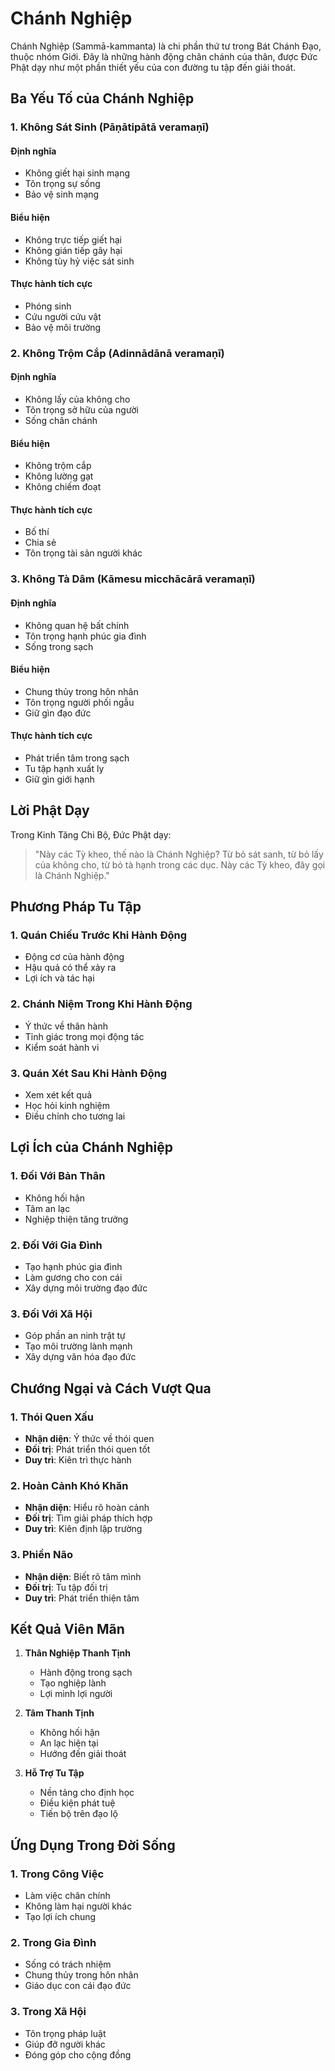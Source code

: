 # Chánh Nghiệp

Chánh Nghiệp (Sammā-kammanta) là chi phần thứ tư trong Bát Chánh Đạo, thuộc nhóm Giới. Đây là những hành động chân chánh của thân, được Đức Phật dạy như một phần thiết yếu của con đường tu tập đến giải thoát.

## Ba Yếu Tố của Chánh Nghiệp

### 1. Không Sát Sinh (Pāṇātipātā veramaṇī)

#### Định nghĩa
- Không giết hại sinh mạng
- Tôn trọng sự sống
- Bảo vệ sinh mạng

#### Biểu hiện
- Không trực tiếp giết hại
- Không gián tiếp gây hại
- Không tùy hỷ việc sát sinh

#### Thực hành tích cực
- Phóng sinh
- Cứu người cứu vật
- Bảo vệ môi trường

### 2. Không Trộm Cắp (Adinnādānā veramaṇī)

#### Định nghĩa
- Không lấy của không cho
- Tôn trọng sở hữu của người
- Sống chân chánh

#### Biểu hiện
- Không trộm cắp
- Không lường gạt
- Không chiếm đoạt

#### Thực hành tích cực
- Bố thí
- Chia sẻ
- Tôn trọng tài sản người khác

### 3. Không Tà Dâm (Kāmesu micchācārā veramaṇī)

#### Định nghĩa
- Không quan hệ bất chính
- Tôn trọng hạnh phúc gia đình
- Sống trong sạch

#### Biểu hiện
- Chung thủy trong hôn nhân
- Tôn trọng người phối ngẫu
- Giữ gìn đạo đức

#### Thực hành tích cực
- Phát triển tâm trong sạch
- Tu tập hạnh xuất ly
- Giữ gìn giới hạnh

## Lời Phật Dạy

Trong Kinh Tăng Chi Bộ, Đức Phật dạy:

> "Này các Tỳ kheo, thế nào là Chánh Nghiệp? Từ bỏ sát sanh, từ bỏ lấy của không cho, từ bỏ tà hạnh trong các dục. Này các Tỳ kheo, đây gọi là Chánh Nghiệp."

## Phương Pháp Tu Tập

### 1. Quán Chiếu Trước Khi Hành Động
- Động cơ của hành động
- Hậu quả có thể xảy ra
- Lợi ích và tác hại

### 2. Chánh Niệm Trong Khi Hành Động
- Ý thức về thân hành
- Tỉnh giác trong mọi động tác
- Kiểm soát hành vi

### 3. Quán Xét Sau Khi Hành Động
- Xem xét kết quả
- Học hỏi kinh nghiệm
- Điều chỉnh cho tương lai

## Lợi Ích của Chánh Nghiệp

### 1. Đối Với Bản Thân
- Không hối hận
- Tâm an lạc
- Nghiệp thiện tăng trưởng

### 2. Đối Với Gia Đình
- Tạo hạnh phúc gia đình
- Làm gương cho con cái
- Xây dựng môi trường đạo đức

### 3. Đối Với Xã Hội
- Góp phần an ninh trật tự
- Tạo môi trường lành mạnh
- Xây dựng văn hóa đạo đức

## Chướng Ngại và Cách Vượt Qua

### 1. Thói Quen Xấu
- **Nhận diện**: Ý thức về thói quen
- **Đối trị**: Phát triển thói quen tốt
- **Duy trì**: Kiên trì thực hành

### 2. Hoàn Cảnh Khó Khăn
- **Nhận diện**: Hiểu rõ hoàn cảnh
- **Đối trị**: Tìm giải pháp thích hợp
- **Duy trì**: Kiên định lập trường

### 3. Phiền Não
- **Nhận diện**: Biết rõ tâm mình
- **Đối trị**: Tu tập đối trị
- **Duy trì**: Phát triển thiện tâm

## Kết Quả Viên Mãn

1. **Thân Nghiệp Thanh Tịnh**
   - Hành động trong sạch
   - Tạo nghiệp lành
   - Lợi mình lợi người

2. **Tâm Thanh Tịnh**
   - Không hối hận
   - An lạc hiện tại
   - Hướng đến giải thoát

3. **Hỗ Trợ Tu Tập**
   - Nền tảng cho định học
   - Điều kiện phát tuệ
   - Tiến bộ trên đạo lộ

## Ứng Dụng Trong Đời Sống

### 1. Trong Công Việc
- Làm việc chân chính
- Không làm hại người khác
- Tạo lợi ích chung

### 2. Trong Gia Đình
- Sống có trách nhiệm
- Chung thủy trong hôn nhân
- Giáo dục con cái đạo đức

### 3. Trong Xã Hội
- Tôn trọng pháp luật
- Giúp đỡ người khác
- Đóng góp cho cộng đồng
